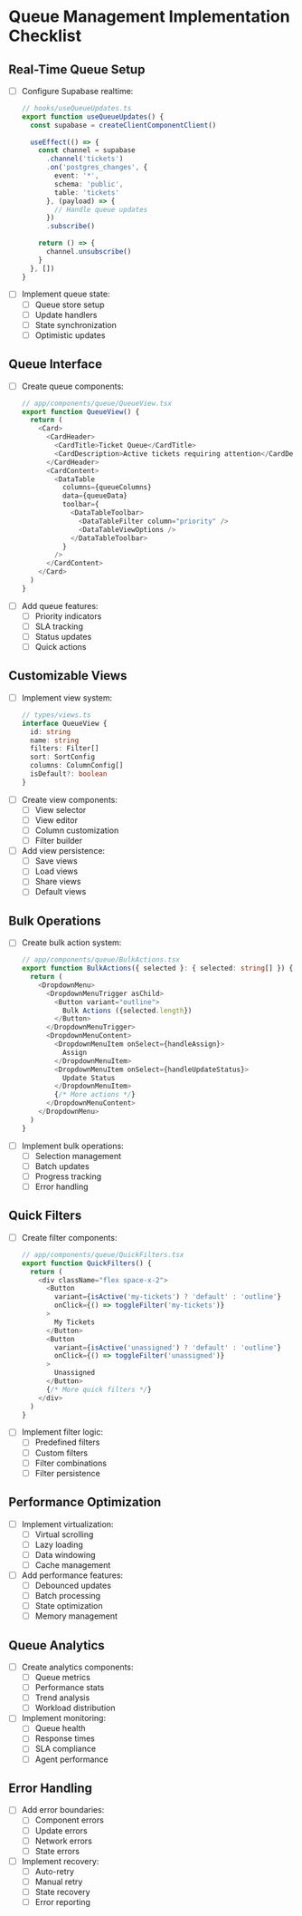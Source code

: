 # Queue Management Implementation Checklist

## Real-Time Queue Setup
- [ ] Configure Supabase realtime:
  ```typescript
  // hooks/useQueueUpdates.ts
  export function useQueueUpdates() {
    const supabase = createClientComponentClient()
    
    useEffect(() => {
      const channel = supabase
        .channel('tickets')
        .on('postgres_changes', {
          event: '*',
          schema: 'public',
          table: 'tickets'
        }, (payload) => {
          // Handle queue updates
        })
        .subscribe()
        
      return () => {
        channel.unsubscribe()
      }
    }, [])
  }
  ```
- [ ] Implement queue state:
  - [ ] Queue store setup
  - [ ] Update handlers
  - [ ] State synchronization
  - [ ] Optimistic updates

## Queue Interface
- [ ] Create queue components:
  ```typescript
  // app/components/queue/QueueView.tsx
  export function QueueView() {
    return (
      <Card>
        <CardHeader>
          <CardTitle>Ticket Queue</CardTitle>
          <CardDescription>Active tickets requiring attention</CardDescription>
        </CardHeader>
        <CardContent>
          <DataTable
            columns={queueColumns}
            data={queueData}
            toolbar={
              <DataTableToolbar>
                <DataTableFilter column="priority" />
                <DataTableViewOptions />
              </DataTableToolbar>
            }
          />
        </CardContent>
      </Card>
    )
  }
  ```
- [ ] Add queue features:
  - [ ] Priority indicators
  - [ ] SLA tracking
  - [ ] Status updates
  - [ ] Quick actions

## Customizable Views
- [ ] Implement view system:
  ```typescript
  // types/views.ts
  interface QueueView {
    id: string
    name: string
    filters: Filter[]
    sort: SortConfig
    columns: ColumnConfig[]
    isDefault?: boolean
  }
  ```
- [ ] Create view components:
  - [ ] View selector
  - [ ] View editor
  - [ ] Column customization
  - [ ] Filter builder
- [ ] Add view persistence:
  - [ ] Save views
  - [ ] Load views
  - [ ] Share views
  - [ ] Default views

## Bulk Operations
- [ ] Create bulk action system:
  ```typescript
  // app/components/queue/BulkActions.tsx
  export function BulkActions({ selected }: { selected: string[] }) {
    return (
      <DropdownMenu>
        <DropdownMenuTrigger asChild>
          <Button variant="outline">
            Bulk Actions ({selected.length})
          </Button>
        </DropdownMenuTrigger>
        <DropdownMenuContent>
          <DropdownMenuItem onSelect={handleAssign}>
            Assign
          </DropdownMenuItem>
          <DropdownMenuItem onSelect={handleUpdateStatus}>
            Update Status
          </DropdownMenuItem>
          {/* More actions */}
        </DropdownMenuContent>
      </DropdownMenu>
    )
  }
  ```
- [ ] Implement bulk operations:
  - [ ] Selection management
  - [ ] Batch updates
  - [ ] Progress tracking
  - [ ] Error handling

## Quick Filters
- [ ] Create filter components:
  ```typescript
  // app/components/queue/QuickFilters.tsx
  export function QuickFilters() {
    return (
      <div className="flex space-x-2">
        <Button
          variant={isActive('my-tickets') ? 'default' : 'outline'}
          onClick={() => toggleFilter('my-tickets')}
        >
          My Tickets
        </Button>
        <Button
          variant={isActive('unassigned') ? 'default' : 'outline'}
          onClick={() => toggleFilter('unassigned')}
        >
          Unassigned
        </Button>
        {/* More quick filters */}
      </div>
    )
  }
  ```
- [ ] Implement filter logic:
  - [ ] Predefined filters
  - [ ] Custom filters
  - [ ] Filter combinations
  - [ ] Filter persistence

## Performance Optimization
- [ ] Implement virtualization:
  - [ ] Virtual scrolling
  - [ ] Lazy loading
  - [ ] Data windowing
  - [ ] Cache management
- [ ] Add performance features:
  - [ ] Debounced updates
  - [ ] Batch processing
  - [ ] State optimization
  - [ ] Memory management

## Queue Analytics
- [ ] Create analytics components:
  - [ ] Queue metrics
  - [ ] Performance stats
  - [ ] Trend analysis
  - [ ] Workload distribution
- [ ] Implement monitoring:
  - [ ] Queue health
  - [ ] Response times
  - [ ] SLA compliance
  - [ ] Agent performance

## Error Handling
- [ ] Add error boundaries:
  - [ ] Component errors
  - [ ] Update errors
  - [ ] Network errors
  - [ ] State errors
- [ ] Implement recovery:
  - [ ] Auto-retry
  - [ ] Manual retry
  - [ ] State recovery
  - [ ] Error reporting 